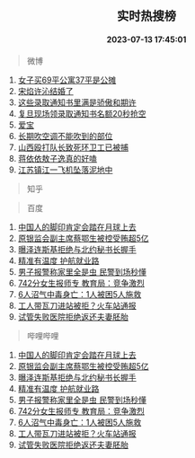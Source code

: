 <div align="center"><h2>实时热搜榜</h2><h4>2023-07-13 17:45:01</h4></div>

> 微博  

1. [女子买69平公寓37平是公摊](https://s.weibo.com/weibo?q=%23%E5%A5%B3%E5%AD%90%E4%B9%B069%E5%B9%B3%E5%85%AC%E5%AF%9337%E5%B9%B3%E6%98%AF%E5%85%AC%E6%91%8A%23&t=31&band_rank=1&Refer=top)<br />
2. [宋焰许沁结婚了](https://s.weibo.com/weibo?q=%23%E5%AE%8B%E7%84%B0%E8%AE%B8%E6%B2%81%E7%BB%93%E5%A9%9A%E4%BA%86%23&t=31&band_rank=2&Refer=top)<br />
3. [这些录取通知书里满是骄傲和期许](https://s.weibo.com/weibo?q=%23%E8%BF%99%E4%BA%9B%E5%BD%95%E5%8F%96%E9%80%9A%E7%9F%A5%E4%B9%A6%E9%87%8C%E6%BB%A1%E6%98%AF%E9%AA%84%E5%82%B2%E5%92%8C%E6%9C%9F%E8%AE%B8%23&t=31&band_rank=3&Refer=top)<br />
4. [复旦现场领录取通知书名额20秒抢空](https://s.weibo.com/weibo?q=%23%E5%A4%8D%E6%97%A6%E7%8E%B0%E5%9C%BA%E9%A2%86%E5%BD%95%E5%8F%96%E9%80%9A%E7%9F%A5%E4%B9%A6%E5%90%8D%E9%A2%9D20%E7%A7%92%E6%8A%A2%E7%A9%BA%23&t=31&band_rank=4&Refer=top)<br />
5. [爱宝](https://s.weibo.com/weibo?q=%E7%88%B1%E5%AE%9D&t=31&band_rank=5&Refer=top)<br />
6. [长期吹空调不能吹到的部位](https://s.weibo.com/weibo?q=%23%E9%95%BF%E6%9C%9F%E5%90%B9%E7%A9%BA%E8%B0%83%E4%B8%8D%E8%83%BD%E5%90%B9%E5%88%B0%E7%9A%84%E9%83%A8%E4%BD%8D%23&t=31&band_rank=6&Refer=top)<br />
7. [山西殴打队长致死环卫工已被捕](https://s.weibo.com/weibo?q=%23%E5%B1%B1%E8%A5%BF%E6%AE%B4%E6%89%93%E9%98%9F%E9%95%BF%E8%87%B4%E6%AD%BB%E7%8E%AF%E5%8D%AB%E5%B7%A5%E5%B7%B2%E8%A2%AB%E6%8D%95%23&t=31&band_rank=7&Refer=top)<br />
8. [蒋依依敖子逸真的好嗑](https://s.weibo.com/weibo?q=%E8%92%8B%E4%BE%9D%E4%BE%9D%E6%95%96%E5%AD%90%E9%80%B8%E7%9C%9F%E7%9A%84%E5%A5%BD%E5%97%91&t=31&band_rank=8&Refer=top)<br />
9. [江苏镇江一飞机坠落泥地中](https://s.weibo.com/weibo?q=%23%E6%B1%9F%E8%8B%8F%E9%95%87%E6%B1%9F%E4%B8%80%E9%A3%9E%E6%9C%BA%E5%9D%A0%E8%90%BD%E6%B3%A5%E5%9C%B0%E4%B8%AD%23&t=31&band_rank=9&Refer=top)<br />

> 知乎  


> 百度  

1. [中国人的脚印肯定会踏在月球上去](https://www.baidu.com/s?wd=%E4%B8%AD%E5%9B%BD%E4%BA%BA%E7%9A%84%E8%84%9A%E5%8D%B0%E8%82%AF%E5%AE%9A%E4%BC%9A%E8%B8%8F%E5%9C%A8%E6%9C%88%E7%90%83%E4%B8%8A%E5%8E%BB&sa=fyb_news&rsv_dl=fyb_news)<br />
2. [原银监会副主席蔡鄂生被控受贿超5亿](https://www.baidu.com/s?wd=%E5%8E%9F%E9%93%B6%E7%9B%91%E4%BC%9A%E5%89%AF%E4%B8%BB%E5%B8%AD%E8%94%A1%E9%84%82%E7%94%9F%E8%A2%AB%E6%8E%A7%E5%8F%97%E8%B4%BF%E8%B6%855%E4%BA%BF&sa=fyb_news&rsv_dl=fyb_news)<br />
3. [曝泽连斯基拒绝与北约秘书长握手](https://www.baidu.com/s?wd=%E6%9B%9D%E6%B3%BD%E8%BF%9E%E6%96%AF%E5%9F%BA%E6%8B%92%E7%BB%9D%E4%B8%8E%E5%8C%97%E7%BA%A6%E7%A7%98%E4%B9%A6%E9%95%BF%E6%8F%A1%E6%89%8B&sa=fyb_news&rsv_dl=fyb_news)<br />
4. [精准有温度 护航就业路](https://www.baidu.com/s?wd=%E7%B2%BE%E5%87%86%E6%9C%89%E6%B8%A9%E5%BA%A6+%E6%8A%A4%E8%88%AA%E5%B0%B1%E4%B8%9A%E8%B7%AF&sa=fyb_news&rsv_dl=fyb_news)<br />
5. [男子报警称家里全是虫 民警到场秒懂](https://www.baidu.com/s?wd=%E7%94%B7%E5%AD%90%E6%8A%A5%E8%AD%A6%E7%A7%B0%E5%AE%B6%E9%87%8C%E5%85%A8%E6%98%AF%E8%99%AB+%E6%B0%91%E8%AD%A6%E5%88%B0%E5%9C%BA%E7%A7%92%E6%87%82&sa=fyb_news&rsv_dl=fyb_news)<br />
6. [742分女生报师专 教育局：竞争激烈](https://www.baidu.com/s?wd=742%E5%88%86%E5%A5%B3%E7%94%9F%E6%8A%A5%E5%B8%88%E4%B8%93+%E6%95%99%E8%82%B2%E5%B1%80%EF%BC%9A%E7%AB%9E%E4%BA%89%E6%BF%80%E7%83%88&sa=fyb_news&rsv_dl=fyb_news)<br />
7. [6人沼气中毒身亡：1人被困5人施救](https://www.baidu.com/s?wd=6%E4%BA%BA%E6%B2%BC%E6%B0%94%E4%B8%AD%E6%AF%92%E8%BA%AB%E4%BA%A1%EF%BC%9A1%E4%BA%BA%E8%A2%AB%E5%9B%B05%E4%BA%BA%E6%96%BD%E6%95%91&sa=fyb_news&rsv_dl=fyb_news)<br />
8. [工人带瓦刀进站被拒？火车站通报](https://www.baidu.com/s?wd=%E5%B7%A5%E4%BA%BA%E5%B8%A6%E7%93%A6%E5%88%80%E8%BF%9B%E7%AB%99%E8%A2%AB%E6%8B%92%EF%BC%9F%E7%81%AB%E8%BD%A6%E7%AB%99%E9%80%9A%E6%8A%A5&sa=fyb_news&rsv_dl=fyb_news)<br />
9. [试管失败医院拒绝返还夫妻胚胎](https://www.baidu.com/s?wd=%E8%AF%95%E7%AE%A1%E5%A4%B1%E8%B4%A5%E5%8C%BB%E9%99%A2%E6%8B%92%E7%BB%9D%E8%BF%94%E8%BF%98%E5%A4%AB%E5%A6%BB%E8%83%9A%E8%83%8E&sa=fyb_news&rsv_dl=fyb_news)<br />

> 哔哩哔哩  

1. [中国人的脚印肯定会踏在月球上去](https://www.baidu.com/s?wd=%E4%B8%AD%E5%9B%BD%E4%BA%BA%E7%9A%84%E8%84%9A%E5%8D%B0%E8%82%AF%E5%AE%9A%E4%BC%9A%E8%B8%8F%E5%9C%A8%E6%9C%88%E7%90%83%E4%B8%8A%E5%8E%BB&sa=fyb_news&rsv_dl=fyb_news)<br />
2. [原银监会副主席蔡鄂生被控受贿超5亿](https://www.baidu.com/s?wd=%E5%8E%9F%E9%93%B6%E7%9B%91%E4%BC%9A%E5%89%AF%E4%B8%BB%E5%B8%AD%E8%94%A1%E9%84%82%E7%94%9F%E8%A2%AB%E6%8E%A7%E5%8F%97%E8%B4%BF%E8%B6%855%E4%BA%BF&sa=fyb_news&rsv_dl=fyb_news)<br />
3. [曝泽连斯基拒绝与北约秘书长握手](https://www.baidu.com/s?wd=%E6%9B%9D%E6%B3%BD%E8%BF%9E%E6%96%AF%E5%9F%BA%E6%8B%92%E7%BB%9D%E4%B8%8E%E5%8C%97%E7%BA%A6%E7%A7%98%E4%B9%A6%E9%95%BF%E6%8F%A1%E6%89%8B&sa=fyb_news&rsv_dl=fyb_news)<br />
4. [精准有温度 护航就业路](https://www.baidu.com/s?wd=%E7%B2%BE%E5%87%86%E6%9C%89%E6%B8%A9%E5%BA%A6+%E6%8A%A4%E8%88%AA%E5%B0%B1%E4%B8%9A%E8%B7%AF&sa=fyb_news&rsv_dl=fyb_news)<br />
5. [男子报警称家里全是虫 民警到场秒懂](https://www.baidu.com/s?wd=%E7%94%B7%E5%AD%90%E6%8A%A5%E8%AD%A6%E7%A7%B0%E5%AE%B6%E9%87%8C%E5%85%A8%E6%98%AF%E8%99%AB+%E6%B0%91%E8%AD%A6%E5%88%B0%E5%9C%BA%E7%A7%92%E6%87%82&sa=fyb_news&rsv_dl=fyb_news)<br />
6. [742分女生报师专 教育局：竞争激烈](https://www.baidu.com/s?wd=742%E5%88%86%E5%A5%B3%E7%94%9F%E6%8A%A5%E5%B8%88%E4%B8%93+%E6%95%99%E8%82%B2%E5%B1%80%EF%BC%9A%E7%AB%9E%E4%BA%89%E6%BF%80%E7%83%88&sa=fyb_news&rsv_dl=fyb_news)<br />
7. [6人沼气中毒身亡：1人被困5人施救](https://www.baidu.com/s?wd=6%E4%BA%BA%E6%B2%BC%E6%B0%94%E4%B8%AD%E6%AF%92%E8%BA%AB%E4%BA%A1%EF%BC%9A1%E4%BA%BA%E8%A2%AB%E5%9B%B05%E4%BA%BA%E6%96%BD%E6%95%91&sa=fyb_news&rsv_dl=fyb_news)<br />
8. [工人带瓦刀进站被拒？火车站通报](https://www.baidu.com/s?wd=%E5%B7%A5%E4%BA%BA%E5%B8%A6%E7%93%A6%E5%88%80%E8%BF%9B%E7%AB%99%E8%A2%AB%E6%8B%92%EF%BC%9F%E7%81%AB%E8%BD%A6%E7%AB%99%E9%80%9A%E6%8A%A5&sa=fyb_news&rsv_dl=fyb_news)<br />
9. [试管失败医院拒绝返还夫妻胚胎](https://www.baidu.com/s?wd=%E8%AF%95%E7%AE%A1%E5%A4%B1%E8%B4%A5%E5%8C%BB%E9%99%A2%E6%8B%92%E7%BB%9D%E8%BF%94%E8%BF%98%E5%A4%AB%E5%A6%BB%E8%83%9A%E8%83%8E&sa=fyb_news&rsv_dl=fyb_news)<br />
